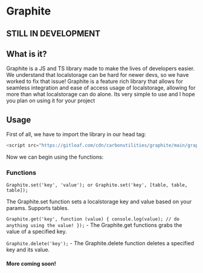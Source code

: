 # Graphite
## STILL IN DEVELOPMENT
## What is it?
Graphite is a JS and TS library made to make the lives of developers easier. We understand that localstorage can be hard for newer devs, so we have worked to fix that issue! Graphite is a feature rich library that allows for seamless integration and ease of access usage of localstorage, allowing for more than what localstorage can do alone. Its very simple to use and I hope you plan on using it for your project

## Usage
First of all, we have to import the library in our head tag:
```js
<script src="https://gitloaf.com/cdn/carbonutilities/graphite/main/graphite.js"></script>
```
Now we can begin using the functions:
### Functions
`Graphite.set('key', 'value'); or Graphite.set('key', [table, table, table]);`

The Graphite.set function sets a localstorage key and value based on your params. Supports tables.

`Graphite.get('key', function (value) {
        console.log(value); // do anything using the value!
      });` - The Graphite.get functions grabs the value of a specified key.

`Graphite.delete('key');` - The Graphite.delete function deletes a specified key and its value.

#### More coming soon!
